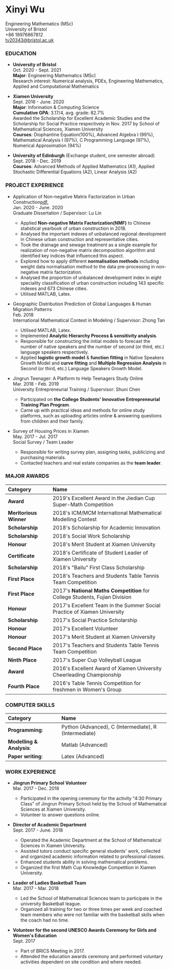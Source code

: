# Xinyi Wu
Engineering Mathematics (MSc)<br>
University of Bristol<br>
+86 18976867812<br>
tv20343@bristol.ac.uk<br>

### EDUCATION

* **University of Bristol**<br>
Oct. 2020 - Sept. 2021<br>
**Major**: Engineering Mathematics (MSc)<br> 
Research interest: Numerical analysis, PDEs, Engineering Mathematics, Applied and Computational Mathematics<br>

* **Xiamen University**<br>
Sept. 2016 - June. 2020<br>
**Major**: Information & Computing Science<br>
**Cumulative GPA**: 3.17/4, avg. grade: 82.7%<br>
Awarded the Scholarship for Excellent Academic Studies and the Scholarship for Social Practice respectively in Nov. 2017 by School of Mathematical Sciences, Xiamen University<br>
**Courses**: Diophantine Equation(100%), Advanced Algebra I (99%), Mathematical Analysis I (97%), C Programming Language (97%), Numerical Approximation (94%)<br>

* **University of Edinburgh** (Exchange student, one semester abroad)<br>
Sept. 2018 - Dec. 2019<br>
**Courses**: Advanced Methods of Applied Mathematics (A1), Applied Stochastic Differential Equations (A2), Linear Analysis (A2)<br>

### PROJECT EXPERIENCE

* Application of Non-negative Matrix Factorization in Urban Construction[pdf.](https://github.com/Xinyi-Wu/Xinyi-Wu.github.io/blob/master/The%20Application%20of%20Non-negative%20Matrix%20Factorization.pdf)<br>
Jan. 2020 - June. 2020<br>
Graduate Dissertation / Supervisor: Lu Lin
  + Applied **Non-negative Matrix Factorization(NMF)** to Chinese statistical yearbook of urban construction in 2018.
  + Analysed the important indexes of unbalanced regional development in Chinese urban construction and representative cities.
  + Took the drainage and sewage treatment as a single example for realization of non-negative matrix decomposition algorithm and identified key indices that influenced this aspect.
  + Explored how to apply different **normalisation methods** including weight data normalisation method to the data pre-processing in non-negative matrix factorization.
  + Analysed the proportion of unbalanced development index in eight speciality classification of urban construction including 143 specific indexes and 673 Chinese cities. 
  + Utilised MATLAB, Latex.<br>

* Geographic Distribution Prediction of Global Languages & Human Migration Patterns<br>
Feb. 2018<br>
International Mathematical Contest in Modeling / Supervisor: Zhong Tan
  + Utilised MATLAB, Latex.
  + Implemented **Analytic Hierarchy Process & sensitivity analysis**.
  + Responsible for constructing the initial models to forecast the number of native speakers and the number of second (or third, etc.) language speakers respectively.
  + Applied **logistic growth model** & **function fitting** in Native Speakers Growth Model and **curve fitting** and **Multiple Regression Analysis** in Second (or third, etc.) Language Speakers Growth Model.<br>
  
* Jingrun Teenager: A Platform to Help Teenagers Study Online<br>
Mar. 2018 - Feb. 2019<br>
University Entrepreneurial Training /  Supervisor: Shuni Chen
  + Participated on **the College Students' Innovative Entrepreneurial Training Plan Program**.
  + Came up with practical ideas and methods for online study platforms, such as uploading articles online & answering questions from children and their family.<br>

* Survey of Housing Prices in Xiamen<br>
May. 2017 - Jul. 2017<br>
Social Survey / Team Leader
  + Responsible for writing survey plan, assigning tasks, publicizing and purchasing materials.
  + Contacted teachers and real estate companies as the **team leader**.<br>

### MAJOR AWARDS

|Category|Name|
|:---|:---|
|**Award**|2019's Excellent Award in the Jiedian Cup Super-Math Competition|
|**Meritorious Winner**|2018's ICM/MCM International Mathematical Modelling Contest|
|**Scholarship**|2018's Scholarship for Academic Innovation|
|**Scholarship**|2018's Social Work Scholarship|
|**Honour**|2018's Merit Student at Xiamen University|
|**Certificate**|2018's Certificate of Student Leader of Xiamen University|
|**Scholarship**|2018's "Bailu" First Class Scholarship|
|**First Place**|2018's Teachers and Students Table Tennis Team Competition|
|**First Place**|2017's **National Maths Competition** for College Students, Fujian Division|
|**Honour**|2017's Excellent Team in the Summer Social Practice of Xiamen University|
|**Scholarship**|2017's Social Practice Scholarship|
|**Honour**|2017's Excellent Volunteer|
|**Honour**|2017's Merit Student at Xiamen University|
|**Second Place**|2017's Teachers and Students Table Tennis Team Competition|
|**Ninth Place**|2017's Super Cup Volleyball League|
|**Award**|2016's Excellent Award of Xiamen University Cheerleading Championship|
|**Fourth Place**|2016's Table Tennis Competition for freshmen in Women's Group|

### COMPUTER SKILLS

|Category|Name|
|:---|:---|
|**Programming**:|Python (Advanced), C (Intermediate), R (Intermediate)|
|**Modelling & Analysis**:|Matlab (Advanced)|
|**Paper writing**:|Latex (Advanced)|

### WORK EXPERIENCE

* **Jingrun Primary School Volunteer**<br>
Mar. 2017 - Dec. 2018
  + Participated in the opening ceremony for the activity "4:30 Primary Class" of Jingrun Primary School held by the School of Mathematical Sciences at Xiamen University.
  + Volunteer to answer questions online.<br>

* **Director of Academic Department**<br>
Sept. 2017 - June. 2018
  + Operated the Academic Department at the School of Mathematical Sciences in Xiamen University.
  + Assisted tutors conduct specific general students' work, collected and organized academic information related to professional classes.
  + Enhanced students ability in solving mathematical problems.
  + Organized the first Math Cup Knowledge Competition in Xiamen University.<br>
  
* **Leader of Ladies Basketball Team**<br>
Mar. 2017 - Mar. 2018
  + Led the School of Mathematical Sciences team to participate in the university Basketball league.
  + Organized all training for two or three times per week and coached team members who were not familiar with the basketball skills when the coach had no time.<br>
  
* **Volunteer for the second UNESCO Awards Ceremony for Girls and Women's Education**<br>
Sept. 2017
  + Part of BRICS Meeting in 2017.
  + Attended the education awards ceremony and performed voluntary activities dependent on site condition and where needed.

